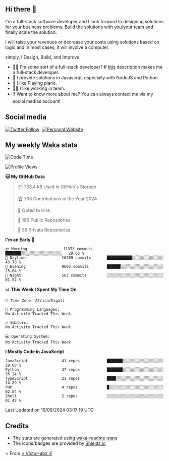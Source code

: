 ## Hi there 👋
I'm a full-stack software developer and I look forward to designing solutions for your business problems, Build the solutions with you/your team and finally scale the solution.

I will raise your revenues or decrease your costs using solutions based on logic and in most cases, it will involve a computer.

simply, I Design, Build, and Improve.

- 👨‍💻 I'm some sort of a full-stack developer? If [this](https://www.w3schools.com/whatis/whatis_fullstack.asp) description makes me a full-stack developer.
- 🌱 I provide solutions in Javascript especially with NodeJS and Python. 
- 🎹 I like Playing piano.
- 👯‍♀️ I like working in team.
- ❓ Want to know more about me? You can always contact me via my social medias account!

## Social media
[![Twitter Follow](https://img.shields.io/twitter/follow/vicky_abz?color=%231DA1F2&label=Twitter&style=for-the-badge&logo=twitter&logoColor=ffffff)](https://twitter.com/vicky_abz)
‎‎ [![Personal Website](https://img.shields.io/static/v1?label=visit&message=victor-abz.com&color=%235F021F&style=for-the-badge)](https://victor-abz.com/)

## My weekly Waka stats
<!--START_SECTION:waka-->
![Code Time](http://img.shields.io/badge/Code%20Time-819%20hrs%2039%20mins-blue)

![Profile Views](http://img.shields.io/badge/Profile%20Views-0-blue)

**🐱 My GitHub Data** 

> 📦 733.4 kB Used in GitHub's Storage 
 > 
> 🏆 703 Contributions in the Year 2024
 > 
> 💼 Opted to Hire
 > 
> 📜 166 Public Repositories 
 > 
> 🔑 56 Private Repositories 
 > 
**I'm an Early 🐤** 

```text
🌞 Morning                11373 commits       ███████░░░░░░░░░░░░░░░░░░   29.66 % 
🌆 Daytime                16789 commits       ███████████░░░░░░░░░░░░░░   43.78 % 
🌃 Evening                9603 commits        ██████░░░░░░░░░░░░░░░░░░░   25.04 % 
🌙 Night                  583 commits         ░░░░░░░░░░░░░░░░░░░░░░░░░   01.52 % 
```


📊 **This Week I Spent My Time On** 

```text
🕑︎ Time Zone: Africa/Kigali

💬 Programming Languages: 
No Activity Tracked This Week

🔥 Editors: 
No Activity Tracked This Week

💻 Operating System: 
No Activity Tracked This Week
```

**I Mostly Code in JavaScript** 

```text
JavaScript               41 repos            ███████░░░░░░░░░░░░░░░░░░   29.08 % 
Python                   37 repos            ███████░░░░░░░░░░░░░░░░░░   26.24 % 
TypeScript               21 repos            ████░░░░░░░░░░░░░░░░░░░░░   14.89 % 
PHP                      4 repos             █░░░░░░░░░░░░░░░░░░░░░░░░   02.84 % 
Shell                    2 repos             ░░░░░░░░░░░░░░░░░░░░░░░░░   01.42 % 
```




 Last Updated on 16/09/2024 03:17:19 UTC
<!--END_SECTION:waka-->

## Credits
- The stats are generated using [waka-readme-stats](https://github.com/anmol098/waka-readme-stats)
- The icons/badges are provided by [Shields.io](https://shields.io/)

⭐️ From [> Victor-abz ✌](https://victor-abz.com/)

